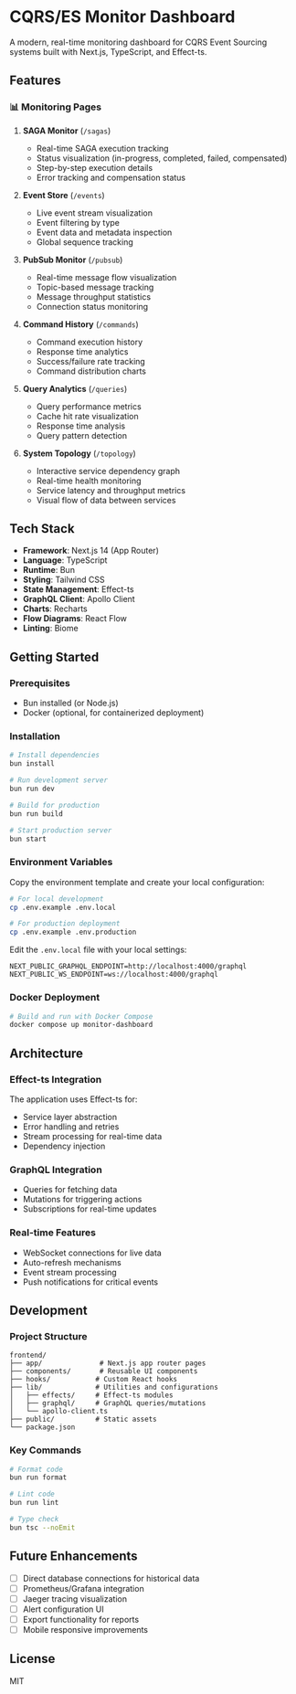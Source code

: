 # CQRS/ES Monitor Dashboard

A modern, real-time monitoring dashboard for CQRS Event Sourcing systems built with Next.js, TypeScript, and Effect-ts.

## Features

### 📊 Monitoring Pages

1. **SAGA Monitor** (`/sagas`)
   - Real-time SAGA execution tracking
   - Status visualization (in-progress, completed, failed, compensated)
   - Step-by-step execution details
   - Error tracking and compensation status

2. **Event Store** (`/events`)
   - Live event stream visualization
   - Event filtering by type
   - Event data and metadata inspection
   - Global sequence tracking

3. **PubSub Monitor** (`/pubsub`)
   - Real-time message flow visualization
   - Topic-based message tracking
   - Message throughput statistics
   - Connection status monitoring

4. **Command History** (`/commands`)
   - Command execution history
   - Response time analytics
   - Success/failure rate tracking
   - Command distribution charts

5. **Query Analytics** (`/queries`)
   - Query performance metrics
   - Cache hit rate visualization
   - Response time analysis
   - Query pattern detection

6. **System Topology** (`/topology`)
   - Interactive service dependency graph
   - Real-time health monitoring
   - Service latency and throughput metrics
   - Visual flow of data between services

## Tech Stack

- **Framework**: Next.js 14 (App Router)
- **Language**: TypeScript
- **Runtime**: Bun
- **Styling**: Tailwind CSS
- **State Management**: Effect-ts
- **GraphQL Client**: Apollo Client
- **Charts**: Recharts
- **Flow Diagrams**: React Flow
- **Linting**: Biome

## Getting Started

### Prerequisites

- Bun installed (or Node.js)
- Docker (optional, for containerized deployment)

### Installation

```bash
# Install dependencies
bun install

# Run development server
bun run dev

# Build for production
bun run build

# Start production server
bun start
```

### Environment Variables

Copy the environment template and create your local configuration:

```bash
# For local development
cp .env.example .env.local

# For production deployment
cp .env.example .env.production
```

Edit the `.env.local` file with your local settings:

```env
NEXT_PUBLIC_GRAPHQL_ENDPOINT=http://localhost:4000/graphql
NEXT_PUBLIC_WS_ENDPOINT=ws://localhost:4000/graphql
```

### Docker Deployment

```bash
# Build and run with Docker Compose
docker compose up monitor-dashboard
```

## Architecture

### Effect-ts Integration

The application uses Effect-ts for:
- Service layer abstraction
- Error handling and retries
- Stream processing for real-time data
- Dependency injection

### GraphQL Integration

- Queries for fetching data
- Mutations for triggering actions
- Subscriptions for real-time updates

### Real-time Features

- WebSocket connections for live data
- Auto-refresh mechanisms
- Event stream processing
- Push notifications for critical events

## Development

### Project Structure

```
frontend/
├── app/              # Next.js app router pages
├── components/       # Reusable UI components
├── hooks/           # Custom React hooks
├── lib/             # Utilities and configurations
│   ├── effects/     # Effect-ts modules
│   ├── graphql/     # GraphQL queries/mutations
│   └── apollo-client.ts
├── public/          # Static assets
└── package.json
```

### Key Commands

```bash
# Format code
bun run format

# Lint code
bun run lint

# Type check
bun tsc --noEmit
```

## Future Enhancements

- [ ] Direct database connections for historical data
- [ ] Prometheus/Grafana integration
- [ ] Jaeger tracing visualization
- [ ] Alert configuration UI
- [ ] Export functionality for reports
- [ ] Mobile responsive improvements

## License

MIT